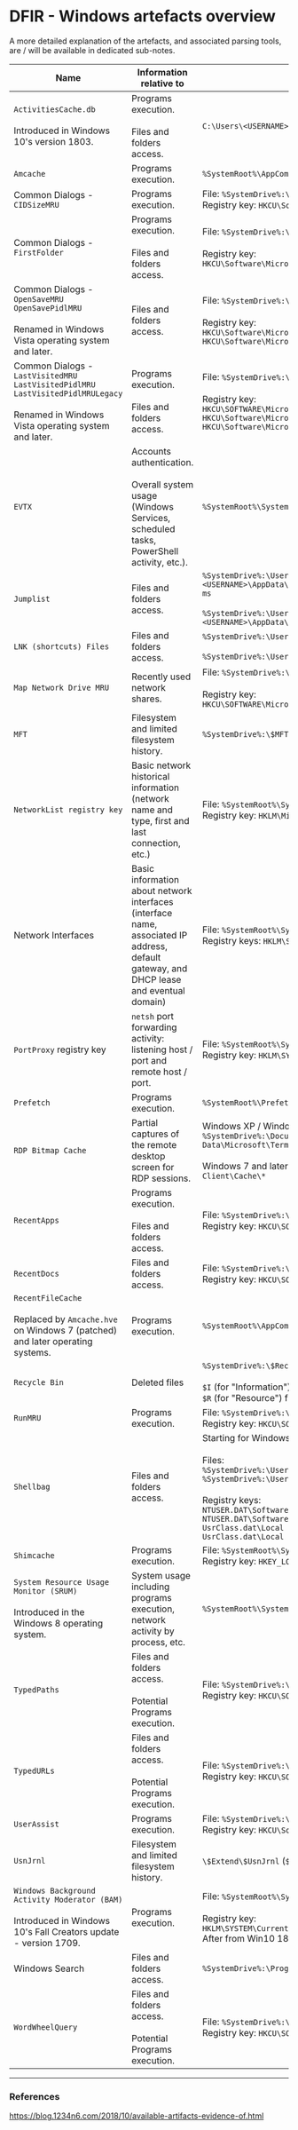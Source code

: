 # DFIR - Windows artefacts overview

A more detailed explanation of the artefacts, and associated parsing tools, are / will be available in dedicated sub-notes.

| Name | Information relative to | Location |
|------|-------------------------|----------|
| `ActivitiesCache.db` <br><br> Introduced in Windows 10's version 1803.	| Programs execution. <br><br> Files and folders access. | `C:\Users\<USERNAME>\AppData\Local\ConnectedDevicesPlatform\L.<USERNAME>\ActivitiesCache.db` |
| `Amcache` | Programs execution. | `%SystemRoot%\AppCompat\Programs\Amcache.hve` |
| Common Dialogs - <br> `CIDSizeMRU` | Programs execution. | File: `%SystemDrive%:\Users\<USERNAME>\NTUSER.dat` <br> Registry key:  `HKCU\Software\Microsoft\Windows\CurrentVersion\Explorer\ComDlg32\CIDSizeMRU` |
| Common Dialogs - <br> `FirstFolder` | Programs execution. <br><br> Files and folders access. | File: `%SystemDrive%:\Users\<USERNAME>\NTUSER.dat` <br><br> Registry key: <br> `HKCU\Software\Microsoft\Windows\CurrentVersion\Explorer\ComDlg32\FirstFolder` |
| Common Dialogs - <br> `OpenSaveMRU` <br> `OpenSavePidlMRU` <br><br> Renamed in Windows Vista operating system and later. | Files and folders access. | File: `%SystemDrive%:\Users\<USERNAME>\NTUSER.dat` <br><br> Registry key: <br> `HKCU\Software\Microsoft\Windows\CurrentVersion\Explorer\ComDlg32\OpenSaveMRU` <br> `HKCU\Software\Microsoft\Windows\CurrentVersion\Explorer\ComDlg32\OpenSavePidlMRU` |
| Common Dialogs - <br> `LastVisitedMRU ` <br> `LastVisitedPidlMRU` <br> `LastVisitedPidlMRULegacy` <br><br> Renamed in Windows Vista operating system and later. | Programs execution. <br><br> Files and folders access. | File: `%SystemDrive%:\Users\<USERNAME>\NTUSER.dat` <br><br> Registry key: <br> `HKCU\SOFTWARE\Microsoft\Windows\CurrentVersion\Explorer\ComDlg32\LastVisitedMRU` <br> `HKCU\Software\Microsoft\Windows\CurrentVersion\Explorer\ComDlg32\LastVisitedPidlMRU` <br> `HKCU\Software\Microsoft\Windows\CurrentVersion\Explorer\ComDlg32\LastVisitedPidlMRULegacy` |
| `EVTX` | Accounts authentication. <br><br> Overall system usage (Windows Services, scheduled tasks, PowerShell activity, etc.). | `%SystemRoot%\System32\winevt\Logs\*` |
| `Jumplist` | Files and folders access. | `%SystemDrive%:\Users\<USERNAME>\AppData\Roaming\Microsoft\Windows\Recent\AutomaticDestinations\*.automaticDestinations-ms` <br><br> `%SystemDrive%:\Users\<USERNAME>\AppData\Roaming\Microsoft\Windows\Recent\CustomDestinations\*.customDestinations-ms` |
| `LNK (shortcuts) Files` | Files and folders access. | `%SystemDrive%:\Users\<USERNAME>\AppData\Roaming\Microsoft\Windows\Recent\*.lnk` <br><br> `%SystemDrive%:\Users\<USERNAME>\AppData\Roaming\Microsoft\Office\Recent\*.lnk` |
| `Map Network Drive MRU` | Recently used network shares. | File: `%SystemDrive%:\Users\<USERNAME>\NTUSER.dat` <br><br> Registry key: <br> `HKCU\SOFTWARE\Microsoft\Windows\CurrentVersion\Explorer\Map Network Drive MRU` |
| `MFT` | Filesystem and limited filesystem history. | `%SystemDrive%:\$MFT` |
| `NetworkList registry key` | Basic network historical information (network name and type, first and last connection, etc.) | File: `%SystemRoot%\System32\config\SYSTEM` <br> Registry key: `HKLM\Microsoft\Windows NT\CurrentVersion\NetworkList\Profiles\` |
| Network Interfaces | Basic information about network interfaces (interface name, associated IP address, default gateway, and DHCP lease and eventual domain) | File: `%SystemRoot%\System32\config\SYSTEM` <br> Registry keys: `HKLM\SYSTEM\CurrentControlSet\Services\Tcpip\Parameters\Interfaces\*` |
| `PortProxy` registry key | `netsh` port forwarding activity: listening host / port and remote host / port. | File: `%SystemRoot%\System32\config\SYSTEM` <br> Registry key: `HKLM\SYSTEM\ControlSet001\Services\PortProxy\v4tov4\tcp\*` |
| `Prefetch` | Programs execution. | `%SystemRoot%\Prefetch\*` |
| `RDP Bitmap Cache` | Partial captures of the remote desktop screen for RDP sessions. | Windows XP / Windows Server 2003: <br> `%SystemDrive%:\Documents and Settings\<USERNAME>\Local Settings\Application Data\Microsoft\Terminal Server Client\Cache\*` <br><br> Windows 7 and later: `%SystemDrive%:\Users\<USERNAME>\AppData\Local\Microsoft\Terminal Server Client\Cache\*` |
| `RecentApps` | Programs execution. <br><br> Files and folders access. | File: `%SystemDrive%:\Users\<USERNAME>\NTUSER.dat` <br> Registry key:  `HKCU\SOFTWARE\Microsoft\Windows\CurrentVersion\Search\RecentApps\<GUID>` |
| `RecentDocs` | Files and folders access. | File: `%SystemDrive%:\Users\<USERNAME>\NTUSER.dat`  <br> Registry key:  `HKCU\SOFTWARE\Microsoft\Windows\CurrentVersion\Explorer\RecentDocs` |
| `RecentFileCache` <br><br> Replaced by `Amcache.hve` on  Windows 7 (patched) and later operating systems. | Programs execution. | `%SystemRoot%\AppCompat\Programs\RecentFileCache.bcf` |
| `Recycle Bin` | Deleted files | `%SystemDrive%:\$Recycle.Bin\<SID>\*` <br><br> `$I` (for "Information") files, which contain the path and timestamp of deletion of the original file. <br> `$R` (for "Resource") files, which contain the original file content.  |
| `RunMRU` | Programs execution. | File: `%SystemDrive%:\Users\<USERNAME>\NTUSER.dat`  <br> Registry key:  `HKCU\SOFTWARE\Microsoft\Windows\CurrentVersion\Explorer\RunMRU` |
| `Shellbag` | Files and folders access. | Starting for Windows 7: <br><br> Files: <br> `%SystemDrive%:\Users\<USERNAME>\NTUSER.dat` <br> `%SystemDrive%:\Users\<USERNAME>\AppData\Local\Microsoft\Windows\UsrClass.dat` <br><br> Registry keys: <br> `NTUSER.DAT\Software\Microsoft\Windows\Shell\BagMRU` <br> `NTUSER.DAT\Software\Microsoft\Windows\Shell\Bags` <br> `UsrClass.dat\Local Settings\Software\Microsoft\Windows\Shell\BagMRU` <br> `UsrClass.dat\Local Settings\Software\Microsoft\Windows\Shell\Bags` | `%SystemDrive%:\Users\<USERNAME>\AppData\Local\Microsoft\Windows\UsrClass.dat`
| `Shimcache` | Programs execution. | File: `%SystemRoot%\System32\config\SYSTEM`  <br> Registry key: `HKEY_LOCAL_MACHINE\SYSTEM\CurrentControlSet\Control\Session Manager\AppCompatCache` |
| `System Resource Usage Monitor (SRUM)` <br><br> Introduced in the Windows 8 operating system. | System usage including programs execution, network activity by process, etc. | `%SystemRoot%\System32\SRU\SRUDB.dat` |
| `TypedPaths` | Files and folders access. <br><br> Potential Programs execution. | File: `%SystemDrive%:\Users\<USERNAME>\NTUSER.dat`  <br> Registry key:  `HKCU\SOFTWARE\Microsoft\Windows\CurrentVersion\Explorer\TypedPaths` |
| `TypedURLs` | Files and folders access. <br><br> Potential Programs execution. | File: `%SystemDrive%:\Users\<USERNAME>\NTUSER.dat`  <br> Registry key:  `HKCU\SOFTWARE\Microsoft\Windows\CurrentVersion\Explorer\TypedURLs` |
| `UserAssist` | Programs execution. | File: `%SystemDrive%:\Users\<USERNAME>\NTUSER.dat` <br> Registry key:  `HKCU\Software\Microsoft\Windows\CurrentVersion\Explorer\UserAssist\<GUID>\Count` |
| `UsnJrnl` | Filesystem and limited filesystem history. | `\$Extend\$UsnJrnl` (`$Max` and `$J` data streams) |
| `Windows Background Activity Moderator (BAM)` <br><br> Introduced in Windows 10's Fall Creators update - version 1709. | Programs execution. | File: `%SystemRoot%\System32\config\SYSTEM` <br><br> Registry key: <br> `HKLM\SYSTEM\CurrentControlSet\Services\bam\UserSettings\<SID>` <br> After from Win10 1809: `HKLM\SYSTEM\CurrentControlSet\Services\bam\State\UserSettings\<SID>` |
| Windows Search | Files and folders access. | `%SystemDrive%:\ProgramData\Microsoft\Search\Data\Applications\Windows\Windows.edb` |
| `WordWheelQuery` | Files and folders access. <br><br> Potential Programs execution. | File: `%SystemDrive%:\Users\<USERNAME>\NTUSER.dat`  <br> Registry key:  `HKCU\SOFTWARE\Microsoft\Windows\CurrentVersion\Explorer\WordWheelQuery` |

--------------------------------------------------------------------------------

### References

https://blog.1234n6.com/2018/10/available-artifacts-evidence-of.html
